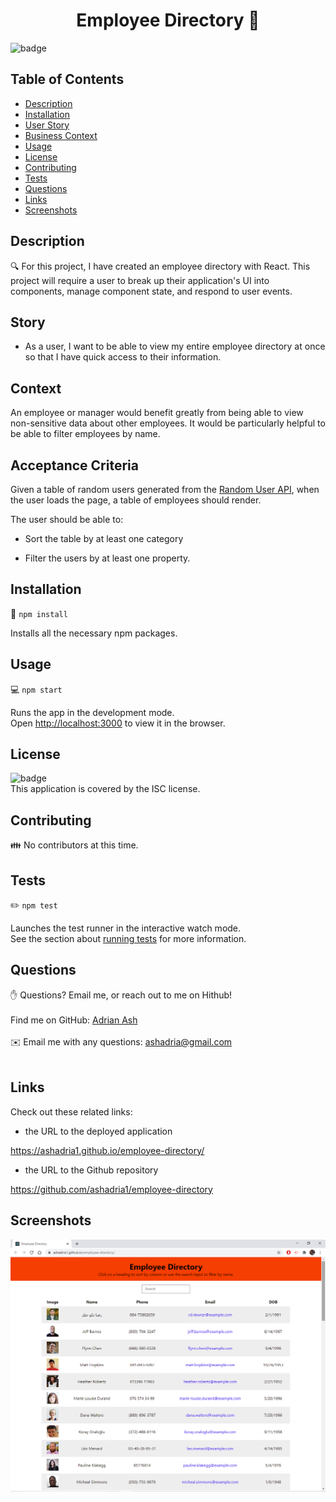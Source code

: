 

<h1 align="center">Employee Directory 👋</h1>

![badge](https://img.shields.io/badge/license-ISC-brightgreen)<br />

## Table of Contents
- [Description](#Description)
- [Installation](#Installation)
- [User Story](#Story)
- [Business Context](#Context)
- [Usage](#Usage)
- [License](#License)
- [Contributing](#Contributors)
- [Tests](#Tests)
- [Questions](#Questions)
- [Links](#Links)
- [Screenshots](#Screenshots)

## Description
🔍 For this project, I have created an employee directory with React.  This project will require a user to break up their application's UI into components, manage component state, and respond to user events.

## Story

* As a user, I want to be able to view my entire employee directory at once so that I have quick access to their information.

## Context

An employee or manager would benefit greatly from being able to view non-sensitive data about other employees. It would be particularly helpful to be able to filter employees by name.

## Acceptance Criteria

Given a table of random users generated from the [Random User API](https://randomuser.me/), when the user loads the page, a table of employees should render. 

The user should be able to:

* Sort the table by at least one category

* Filter the users by at least one property.


## Installation
💾 `npm install`

Installs all the necessary npm packages.


## Usage
💻 `npm start`

Runs the app in the development mode.\
Open [http://localhost:3000](http://localhost:3000) to view it in the browser.

## License
![badge](https://img.shields.io/badge/license-ISC-brightgreen)
<br />
This application is covered by the ISC license. 

## Contributing
👪 No contributors at this time.
## Tests
✏️ `npm test`

Launches the test runner in the interactive watch mode.\
See the section about [running tests](https://facebook.github.io/create-react-app/docs/running-tests) for more information.
## Questions
✋ Questions?  Email me, or reach out to me on Hithub!<br />
<br />
Find me on GitHub: [Adrian Ash](https://github.com/ashadria1)<br />
<br />
✉️ Email me with any questions: ashadria@gmail.com<br /><br />
  
  
## Links

Check out these related links:

* the URL to the deployed application

https://ashadria1.github.io/employee-directory/

* the URL to the Github repository

https://github.com/ashadria1/employee-directory


## Screenshots


![Screenshot of main page.](assets/Screenshot1.png?raw=true "Screenshot of main page.")
<br />